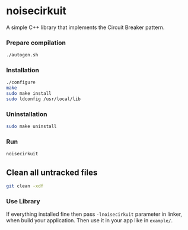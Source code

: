 # noisecirkuit

A simple C++ library that implements the Circuit Breaker pattern.

### Prepare compilation
```bash
./autogen.sh
```

### Installation
```bash
./configure
make
sudo make install
sudo ldconfig /usr/local/lib
```

### Uninstallation
```bash
sudo make uninstall
```

### Run
```bash
noisecirkuit
```

## Clean all untracked files
```bash
git clean -xdf
```

### Use Library
If everything installed fine then pass `-lnoisecirkuit` parameter in linker, when build your application.
Then use it in your app like in `example/`.
